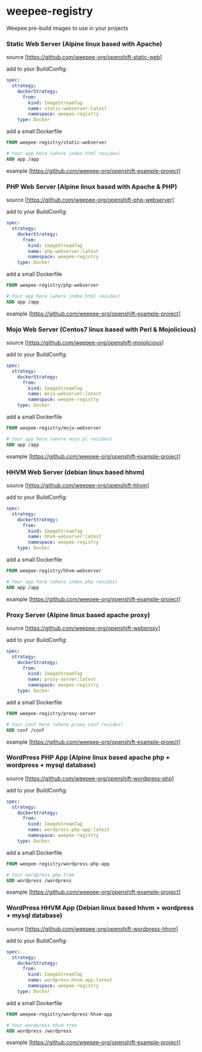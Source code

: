 # weepee-registry

Weepee pre-build images to use in your projects

### Static Web Server (Alpine linux based with Apache)
source [https://github.com/weepee-org/openshift-static-web]

add to your BuildConfig:
```yaml
spec:
  strategy:
    dockerStrategy:
      from:
        kind: ImageStreamTag
        name: static-webserver:latest
        namespace: weepee-registry
    type: Docker
```
add a small Dockerfile
```dockerfile
FROM weepee-registry/static-webserver

# Your app here (where index.html resides)
ADD app /app
```
example
[https://github.com/weepee-org/openshift-example-project]

### PHP Web Server (Alpine linux based with Apache & PHP)
source [https://github.com/weepee-org/openshift-php-webserver]

add to your BuildConfig:
```yaml
spec:
  strategy:
    dockerStrategy:
      from:
        kind: ImageStreamTag
        name: php-webserver:latest
        namespace: weepee-registry
    type: Docker
```
add a small Dockerfile
```dockerfile
FROM weepee-registry/php-webserver

# Your app here (where index.html resides)
ADD app /app
```
example
[https://github.com/weepee-org/openshift-example-project]

### Mojo Web Server (Centos7 linux based with Perl & Mojolicious)
source [https://github.com/weepee-org/openshift-mojolicious]

add to your BuildConfig:
```yaml
spec:
  strategy:
    dockerStrategy:
      from:
        kind: ImageStreamTag
        name: mojo-webserver:latest
        namespace: weepee-registry
    type: Docker
```
add a small Dockerfile
```dockerfile
FROM weepee-registry/mojo-webserver

# Your app here (where mojo.pl resides)
ADD app /app
```
example
[https://github.com/weepee-org/openshift-example-project]

### HHVM Web Server (debian linux based hhvm)
source [https://github.com/weepee-org/openshift-hhvm]

add to your BuildConfig:
```yaml
spec:
  strategy:
    dockerStrategy:
      from:
        kind: ImageStreamTag
        name: hhvm-webserver:latest
        namespace: weepee-registry
    type: Docker
```
add a small Dockerfile
```dockerfile
FROM weepee-registry/hhvm-webserver

# Your app here (where index.php resides)
ADD app /app
```
example
[https://github.com/weepee-org/openshift-example-project]

### Proxy Server (Alpine linux based apache proxy)
source [https://github.com/weepee-org/openshift-webproxy]

add to your BuildConfig:
```yaml
spec:
  strategy:
    dockerStrategy:
      from:
        kind: ImageStreamTag
        name: proxy-server:latest
        namespace: weepee-registry
    type: Docker
```
add a small Dockerfile
```dockerfile
FROM weepee-registry/proxy-server

# Your conf here (where proxy.conf resides)
ADD conf /conf
```
example
[https://github.com/weepee-org/openshift-example-project]

### WordPress PHP App (Alpine linux based apache php + wordpress + mysql database)
source [https://github.com/weepee-org/openshift-wordpress-php]

add to your BuildConfig:
```yaml
spec:
  strategy:
    dockerStrategy:
      from:
        kind: ImageStreamTag
        name: wordpress-php-app:latest
        namespace: weepee-registry
    type: Docker
```
add a small Dockerfile
```dockerfile
FROM weepee-registry/wordpress-php-app

# Your wordpress php tree
ADD wordpress /wordpress
```
example
[https://github.com/weepee-org/openshift-example-project]

### WordPress HHVM App (Debian linux based hhvm + wordpress + mysql database)
source [https://github.com/weepee-org/openshift-wordpress-hhvm]

add to your BuildConfig:
```yaml
spec:
  strategy:
    dockerStrategy:
      from:
        kind: ImageStreamTag
        name: wordpress-hhvm-app:latest
        namespace: weepee-registry
    type: Docker
```
add a small Dockerfile
```dockerfile
FROM weepee-registry/wordpress-hhvm-app

# Your wordpress hhvm tree
ADD wordpress /wordpress
```
example
[https://github.com/weepee-org/openshift-example-project]

